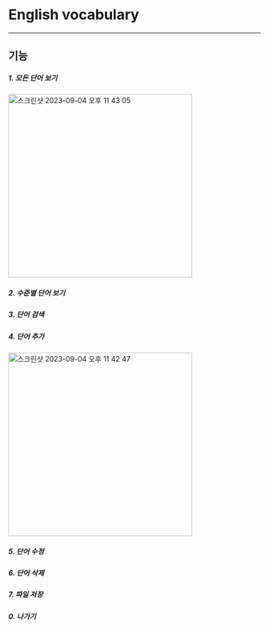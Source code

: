 # English vocabulary
---
## 기능
##### 1. 모든 단어 보기
<img width="367" alt="스크린샷 2023-09-04 오후 11 43 05" src="https://github.com/YEEUNco/slip_project/assets/121320706/dfd9bb7c-e2fb-4ad8-84bd-39b4171cca13">


##### 2. 수준별 단어 보기
##### 3. 단어 검색
##### 4. 단어 추가
<img width="367" alt="스크린샷 2023-09-04 오후 11 42 47" src="https://github.com/YEEUNco/slip_project/assets/121320706/ee5d0a65-60b6-4c0e-939c-5ad671bfef2d">

##### 5. 단어 수정
##### 6. 단어 삭제
##### 7. 파일 저장
##### 0. 나가기





